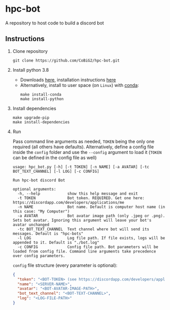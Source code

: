 # hpc-bot
A repository to host code to build a discord bot

## Instructions
1.  Clone repository
    ```shell script
    git clone https://github.com/CoBiG2/hpc-bot.git
    ```

2.  Install python 3.8
    *   Downloads [here](https://www.python.org/downloads/), installation instructions [here](https://docs.python.org/3.8/using/unix.html)
    *   Alternatively, install to user space (on `Linux`) with [conda](https://docs.conda.io/projects/conda/en/latest/):
        ```shell script
        make install-conda
        make install-python
        ```

3.  Install dependencies
    ```shell script
    make upgrade-pip
    make install-dependencies
    ```
4.  Run

    Pass command line arguments as needed, `TOKEN` being the only one required (all others have defaults).
    Alternatively, define a config file inside the `config` folder and use the `--config` argument to load it (`TOKEN` can be defined in the config file as well)

    ```
    usage: hpc_bot.py [-h] [-t TOKEN] [-n NAME] [-a AVATAR] [-tc BOT_TEXT_CHANNEL] [-l LOG] [-c CONFIG]

    Run hpc-bot discord Bot

    optional arguments:
      -h, --help            show this help message and exit
      -t TOKEN              Bot token. REQUIRED. Get one here: https://discordapp.com/developers/applications/me
      -n NAME               Bot name. Default is computer host name (in this case: "My Computer")
      -a AVATAR             Bot avatar image path (only .jpeg or .png). Sets bot avatar. Ignoring this argument will leave your bot's avatar unchanged
      -tc BOT_TEXT_CHANNEL  Text channel where bot will send its messages. Default is "hpc-bots"
      -l LOG                Log file path. If file exists, logs will be appended to it. Default is "./bot.log"
      -c CONFIG             Config file path. Bot parameters will be loaded from config file. Command line arguments take precedence over config parameters.
    ```

    `config` file structure (every parameter is optional):
    ```json
    {
      "token": "<BOT-TOKEN> (see https://discordapp.com/developers/applications/me')",
      "name": "<SERVER-NAME>",
      "avatar": "<BOT-AVATAR-IMAGE-PATH>",
      "bot_text_channel": "<BOT-TEXT-CHANNEL>",
      "log": "<LOG-FILE-PATH>"
    }
    ```
